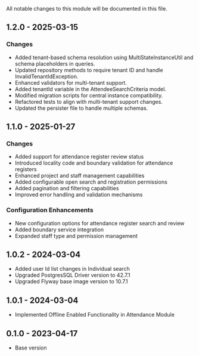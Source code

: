 All notable changes to this module will be documented in this file.

## 1.2.0 - 2025-03-15

### Changes

- Added tenant-based schema resolution using MultiStateInstanceUtil and schema placeholders in queries.
- Updated repository methods to require tenant ID and handle InvalidTenantIdException.
- Enhanced validators for multi-tenant support.
- Added tenantId variable in the AttendeeSearchCriteria model.
- Modified migration scripts for central instance compatibility.
- Refactored tests to align with multi-tenant support changes.
- Updated the persister file to handle multiple schemas.

## 1.1.0 - 2025-01-27

### Changes

- Added support for attendance register review status
- Introduced locality code and boundary validation for attendance registers
- Enhanced project and staff management capabilities
- Added configurable open search and registration permissions
- Added pagination and filtering capabilities
- Improved error handling and validation mechanisms

### Configuration Enhancements
- New configuration options for attendance register search and review
- Added boundary service integration
- Expanded staff type and permission management


## 1.0.2 - 2024-03-04

- Added user Id list changes in Individual search
- Upgraded PostgresSQL Driver version to 42.7.1
- Upgraded Flyway base image version to 10.7.1

## 1.0.1 - 2024-03-04

- Implemented Offline Enabled Functionality in Attendance Module

## 0.1.0 - 2023-04-17

- Base version
